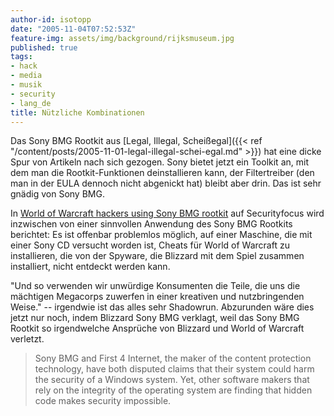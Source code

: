 ```yaml
---
author-id: isotopp
date: "2005-11-04T07:52:53Z"
feature-img: assets/img/background/rijksmuseum.jpg
published: true
tags:
- hack
- media
- musik
- security
- lang_de
title: Nützliche Kombinationen
---
```

Das Sony BMG Rootkit aus 
[Legal, Illegal, Scheißegal]({{< ref "/content/posts/2005-11-01-legal-illegal-schei-egal.md" >}})
hat eine dicke Spur von Artikeln nach sich gezogen. Sony bietet jetzt ein
Toolkit an, mit dem man die Rootkit-Funktionen deinstallieren kann, der
Filtertreiber (den man in der EULA dennoch nicht abgenickt hat) bleibt aber
drin. Das ist sehr gnädig von Sony BMG.

In 
[World of Warcraft hackers using Sony BMG rootkit](http://www.securityfocus.com/brief/34)
auf Securityfocus wird inzwischen von einer sinnvollen Anwendung des Sony
BMG Rootkits berichtet: Es ist offenbar problemlos möglich, auf einer
Maschine, die mit einer Sony CD versucht worden ist, Cheats für World of
Warcraft zu installieren, die von der Spyware, die Blizzard mit dem Spiel
zusammen installiert, nicht entdeckt werden kann.

"Und so verwenden wir unwürdige Konsumenten die Teile, die uns die mächtigen
Megacorps zuwerfen in einer kreativen und nutzbringenden Weise." --
irgendwie ist das alles sehr Shadowrun. Abzurunden wäre dies jetzt nur noch,
indem Blizzard Sony BMG verklagt, weil das Sony BMG Rootkit so irgendwelche
Ansprüche von Blizzard und World of Warcraft verletzt.

> Sony BMG and First 4 Internet, the maker of the content protection
> technology, have both disputed claims that their system could harm the
> security of a Windows system. Yet, other software makers that rely on the
> integrity of the operating system are finding that hidden code makes
> security impossible.
